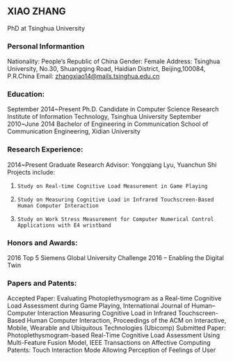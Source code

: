 ## XIAO ZHANG

PhD at Tsinghua University


### Personal Informantion
Nationality: People’s Republic of China
Gender: Female
Address: Tsinghua University, No.30, Shuangqing Road, Haidian District, Beijing,100084, P.R.China
Email: zhangxiao14@mails.tsinghua.edu.cn

### Education:                                                                                  
September 2014~Present   Ph.D. Candidate in Computer Science 
    Research Institute of Information Technology, Tsinghua University
September 2010~June 2014   Bachelor of Engineering in Communication
    School of Communication Engineering, Xidian University
    
### Research Experience:                                                                          
2014~Present  Graduate Research
       Advisor: Yongqiang Lyu, Yuanchun Shi
       Projects include:
1.     Study on Real-time Cognitive Load Measurement in Game Playing 
2.     Study on Measuring Cognitive Load in Infrared Touchscreen-Based Human Computer Interaction 
3.     Study on Work Stress Measurement for Computer Numerical Control Applications with E4 wristband

### Honors and Awards:                                                                                 
2016   Top 5 
      Siemens Global University Challenge 2016 – Enabling the Digital Twin 

### Papers and Patents:                                                                                           
Accepted Paper:
       Evaluating Photoplethysmogram as a Real-time Cognitive Load Assessment during Game Playing, International Journal of Human–Computer Interaction
       Measuring Cognitive Load in Infrared Touchscreen-Based Human Computer Interaction, Proceedings of the ACM on Interactive, Mobile, Wearable and Ubiquitous Technologies (Ubicomp)
Submitted Paper:
        Photoplethysmogram-based Real-Time Cognitive Load Assessment Using Multi-Feature Fusion Model, IEEE Transactions on Affective Computing
Patents:
 Touch Interaction Mode Allowing Perception of Feelings of User


